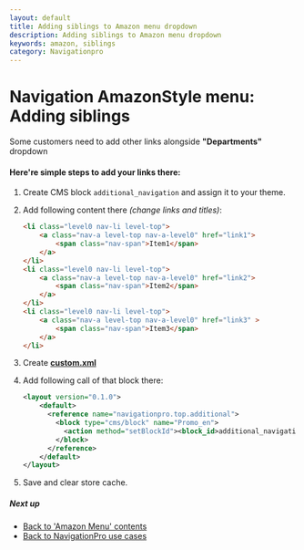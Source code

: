 ```yaml
---
layout: default
title: Adding siblings to Amazon menu dropdown
description: Adding siblings to Amazon menu dropdown
keywords: amazon, siblings
category: Navigationpro
---
```


# Navigation AmazonStyle menu: Adding siblings

Some customers need to add other links alongside **"Departments"** dropdown

#### Here're simple steps to add your links there:

 1. Create CMS block `additional_navigation` and assign it to your theme.
 2. Add following content there _(change links and titles)_:

    ```html
    <li class="level0 nav-li level-top">
        <a class="nav-a level-top nav-a-level0" href="link1">
            <span class="nav-span">Item1</span>
        </a>
    </li>
    <li class="level0 nav-li level-top">
        <a class="nav-a level-top nav-a-level0" href="link2">
            <span class="nav-span">Item2</span>
        </a>
    </li>
    <li class="level0 nav-li level-top">
        <a class="nav-a level-top nav-a-level0" href="link3" >
            <span class="nav-span">Item3</span>
        </a>
    </li>
    ```
3. Create **[custom.xml](http://docs.swissuplabs.com/m1/argento/theme-customization/small-changes/#custom-layout-update-file)**
4. Add following call of that block there:

    ```xml
    <layout version="0.1.0">
        <default>
          <reference name="navigationpro.top.additional">
            <block type="cms/block" name="Promo_en">
              <action method="setBlockId"><block_id>additional_navigation</block_id></action>
            </block>
          </reference>
        </default>
    </layout>

    ```
5. Save and clear store cache.


##### Next up

  -  [Back to 'Amazon Menu' contents](../#contents)
  -  [Back to NavigationPro use cases](../../)
